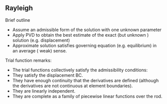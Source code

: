 ## Rayleigh

Brief outline

- Assume an admissible form of the solution with one unknown parameter
- Apply PVD to obtain the best estimate of the exact (but unknown ) solution (e.g. displacement)
- Approximate solution satisfies governing equation (e.g. equilibrium) in an average ( weak) sense.

Trial function remarks:

- The trial functions collectively satisfy the admissibility conditions:
- They satisfy the displacement BC.
- They have enough continuity that the derivatives are defined (although the derivatives are not continuous at element boundaries).
- They are linearly independent.
- They are complete as a family of piecewise linear functions over the rod.